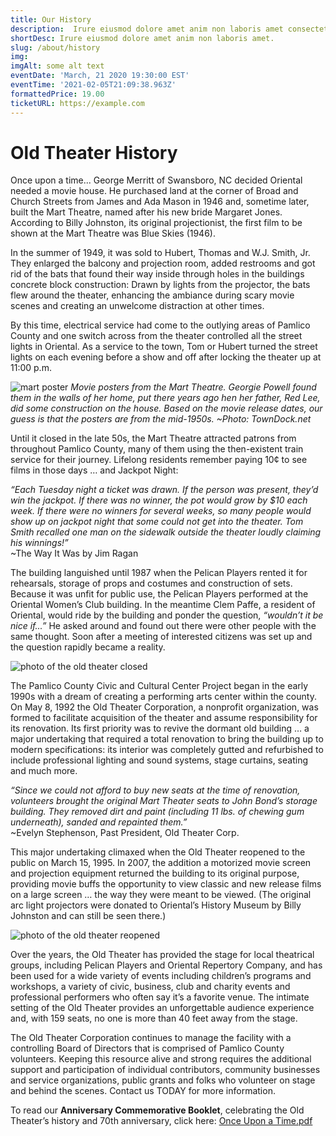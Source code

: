```yaml
---
title: Our History
description:  Irure eiusmod dolore amet anim non laboris amet consectetur quis laboris consectetur. Ad dolore et pariatur ad sit ex officia ipsum proident adipisicing pariatur culpa duis. Irure nulla excepteur nulla dolore quis reprehenderit elit aliqua dolor voluptate anim do elit cupidatat.
shortDesc: Irure eiusmod dolore amet anim non laboris amet.
slug: /about/history
img: 
imgAlt: some alt text
eventDate: 'March, 21 2020 19:30:00 EST'
eventTime: '2021-02-05T21:09:38.963Z'
formattedPrice: 19.00
ticketURL: https://example.com
---
```


# Old Theater History

Once upon a time... George Merritt of Swansboro, NC decided Oriental needed a movie house. He purchased land at the corner of Broad and Church Streets from James and Ada Mason in 1946 and, sometime later, built the Mart Theatre, named after his new bride Margaret Jones. According to Billy Johnston, its original projectionist, the first film to be shown at the Mart Theatre was Blue Skies (1946).

In the summer of 1949, it was sold to Hubert, Thomas and W.J. Smith, Jr. They enlarged the balcony and projection room, added restrooms and got rid of the bats that found their way inside through holes in the buildings concrete block construction: Drawn by lights from the projector, the bats flew around the theater, enhancing the ambiance during scary movie scenes and creating an unwelcome distraction at other times.

By this time, electrical service had come to the outlying areas of Pamlico County and one switch across from the theater controlled all the street lights in Oriental. As a service to the town, Tom or Hubert turned the street lights on each evening before a show and off after locking the theater up at 11:00 p.m.

![mart poster](../_nuxt/assets/img/about/mart-movie-posters.jpg) 
*Movie posters from the Mart Theatre. Georgie Powell found them in the walls of her home, put there years ago hen her father, Red Lee, did some construction on the house. Based on the movie release dates, our guess is that the posters are from the mid-1950s. ~Photo: TownDock.net*

Until it closed in the late 50s, the Mart Theatre attracted patrons from throughout Pamlico County, many of them using the then-existent train service for their journey. Lifelong residents remember paying 10¢ to see films in those days … and Jackpot Night:

*“Each Tuesday night a ticket was drawn. If the person was present, they’d win the jackpot. If there was no winner, the pot would grow by $10 each week. If there were no winners for several weeks, so many people would show up on jackpot night that some could not get into the theater. Tom Smith recalled one man on the sidewalk outside the theater loudly claiming his winnings!”*   
~The Way It Was by Jim Ragan

The building languished until 1987 when the Pelican Players rented it for rehearsals, storage of props and costumes and construction of sets. Because it was unfit for public use, the Pelican Players performed at the Oriental Women’s Club building. In the meantime Clem Paffe, a resident of Oriental, would ride by the building and ponder the question, *“wouldn’t it be nice if...”*  He asked around and found out there were other people with the same thought. Soon after a meeting of interested citizens was set up and the question rapidly became a reality.

![photo of the old theater closed](../_nuxt/assets/img/about/old-theater-closed.jpg) 

The Pamlico County Civic and Cultural Center Project began in the early 1990s with a dream of creating a performing arts center within the county. On May 8, 1992 the Old Theater Corporation, a nonprofit organization, was formed to facilitate acquisition of the theater and assume responsibility for its renovation. Its first priority was to revive the dormant old building … a major undertaking that required a total renovation to bring the building up to modern specifications: its interior was completely gutted and refurbished to include professional lighting and sound systems, stage curtains, seating and much more.

*“Since we could not afford to buy new seats at the time of renovation, volunteers brought the original Mart Theater seats to John Bond’s storage building. They removed dirt and paint (including 11 lbs. of chewing gum underneath), sanded and repainted them.”*   
~Evelyn Stephenson, Past President, Old Theater Corp.

This major undertaking climaxed when the Old Theater reopened to the public on March 15, 1995. In 2007, the addition a motorized movie screen and projection equipment returned the building to its original purpose, providing movie buffs the opportunity to view classic and new release films on a large screen … the way they were meant to be viewed. (The original arc light projectors were donated to Oriental’s History Museum by Billy Johnston and can still be seen there.)

![photo of the old theater reopened](../_nuxt/assets/img/about/old-theater-open.jpg) 

Over the years, the Old Theater has provided the stage for local theatrical groups, including Pelican Players and Oriental Repertory Company, and has been used for a wide variety of events including children’s programs and workshops, a variety of civic, business, club and charity events and professional performers who often say it’s a favorite venue. The intimate setting of the Old Theater provides an unforgettable audience experience and, with 159 seats, no one is more than 40 feet away from the stage.

The Old Theater Corporation continues to manage the facility with a controlling Board of Directors that is comprised of Pamlico County volunteers. Keeping this resource alive and strong requires the additional support and participation of individual contributors, community businesses and service organizations, public grants and folks who volunteer on stage and behind the scenes. Contact us TODAY for more information. 

To read our **Anniversary Commemorative Booklet**, celebrating the Old Theater’s history and 70th anniversary, click here: [Once Upon a Time.pdf](../_nuxt/assets/pdf/once_upon_a_time.pdf)



